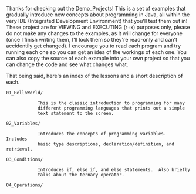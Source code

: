 Thanks for checking out the Demo_Projects!  This is a set of examples that
gradually introduce new concepts about programming in Java, all within the very
IDE (Integrated Development Environment) that you'll test them out in!  These
project are for VIEWING and EXECUTING (r+x) purposes only, please do not make any
changes to the examples, as it will change for everyone (once I finish writing
them, I'll lock them so they're read-only and can't accidentily get changed).
I encourage you to read each program and try running each one so you can get an
idea of the workings of each one.  You can also copy the source of each example
into your own project so that you can change the code and see what changes what.

That being said, here's an index of the lessons and a short description of each.

    01_HelloWorld/
        
                This is the classic introduction to programming for many
                different programming languages that prints out a simple
                text statement to the screen.
    
    02_Variables/
                
                Introduces the concepts of programming variables.  Includes
                basic type descriptions, declaration/definition, and retrieval.
    
    03_Conditions/
                
                Introduces if, else if, and else statements.  Also briefly
                talks about the ternary operator.
                
    04_Operations/